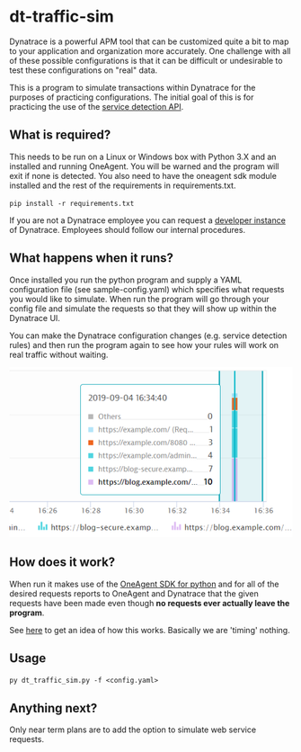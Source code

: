 # dt-traffic-sim
Dynatrace is a powerful APM tool that can be customized quite a bit to map to your application and organization more accurately. One challenge with all of these possible configurations is that it can be difficult or undesirable to test these configurations on "real" data. 

This is a program to simulate transactions within Dynatrace for the purposes of practicing configurations. The initial goal of this is for practicing the use of the [service detection API](https://www.dynatrace.com/support/help/extend-dynatrace/dynatrace-api/configuration-api/service-api/detection-rules/).

## What is required?
This needs to be run on a Linux or Windows box with Python 3.X and an installed and running OneAgent. You will be warned and the program will exit if none is detected. You also need to have the oneagent sdk module installed and the rest of the requirements in requirements.txt.

`pip install -r requirements.txt`

If you are not a Dynatrace employee you can request a [developer instance](https://www.dynatrace.com/developer/trial/) of Dynatrace. Employees should follow our internal procedures.

## What happens when it runs?
Once installed you run the python program and supply a YAML configuration file (see sample-config.yaml) which specifies what requests you would like to simulate. When run the program will go through your config file and simulate the requests so that they will show up within the Dynatrace UI.

You can make the Dynatrace configuration changes (e.g. service detection rules) and then run the program again to see how your rules will work on real traffic without waiting.

![Requests in UI](/images/example-in-ui.png)

## How does it work?
When run it makes use of the [OneAgent SDK for python](https://github.com/Dynatrace/OneAgent-SDK-for-Python) and for all of the desired requests reports to OneAgent and Dynatrace that the given requests have been made even though **no requests ever actually leave the program**.

See [here](https://github.com/Dynatrace/OneAgent-SDK-for-Python) to get an idea of how this works. Basically we are 'timing' nothing.

## Usage
`py dt_traffic_sim.py -f <config.yaml>`

## Anything next?
Only near term plans are to add the option to simulate web service requests.
